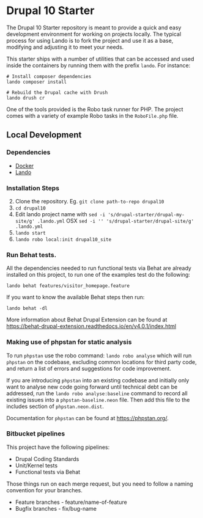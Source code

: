 # Drupal 10 Starter

The Drupal 10 Starter repository is meant to provide a quick and easy development
environment for working on projects locally. The typical process for using Lando
is to fork the project and use it as a base, modifying and adjusting it to meet
your needs.

This starter ships with a number of utilities that can be accessed and used
inside the containers by running them with the prefix `lando`. For instance:

```
# Install composer dependencies
lando composer install

# Rebuild the Drupal cache with Drush
lando drush cr
```

One of the tools provided is the Robo task runner for PHP.
The project comes with a variety of example Robo tasks in the `RoboFile.php`
file.

## Local Development

### Dependencies

  - [Docker](https://docs.docker.com/get-docker)
  - [Lando](https://docs.lando.dev/basics/installation.html)

### Installation Steps

  2. Clone the repository. Eg. `git clone path-to-repo drupal10`
  2. `cd drupal10`
  4. Edit lando project name with `sed -i 's/drupal-starter/drupal-my-site/g' .lando.yml` OSX `sed -i '' 's/drupal-starter/drupal-site/g' .lando.yml`
  4. `lando start`
  5. `lando robo local:init drupal10_site`

### Run Behat tests.

All the dependencies needed to run functional tests via Behat are already
installed on this project, to run one of the examples test do the following:

`lando behat features/visitor_homepage.feature`

If you want to know the available Behat steps then run:

`lando behat -dl`

More information about Behat Drupal Extension can be found at https://behat-drupal-extension.readthedocs.io/en/v4.0.1/index.html

### Making use of phpstan for static analysis

To run `phpstan` use the robo command: `lando robo analyse` which will run `phpstan` on the codebase, excluding common
locations for third party code, and return a list of errors and suggestions for code improvement.

If you are introducing `phpstan` into an existing codebase and initially only want to analyse new code going forward
until technical debt can be addressed, run the `lando robo analyse:baseline` command to record all existing issues into
a `phpstan-baseline.neon` file. Then add this file to the includes section of `phpstan.neon.dist`.

Documentation for `phpstan` can be found at https://phpstan.org/.

### Bitbucket pipelines

This project have the following pipelines:

- Drupal Coding Standards
- Unit/Kernel tests
- Functional tests via Behat

Those things run on each merge request, but you need to follow a naming convention
for your branches.

- Feature branches - feature/name-of-feature
- Bugfix branches - fix/bug-name
